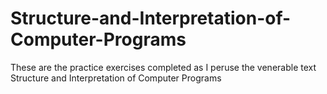 # Structure-and-Interpretation-of-Computer-Programs
These are the practice exercises completed as I peruse the venerable text Structure and Interpretation of Computer Programs
